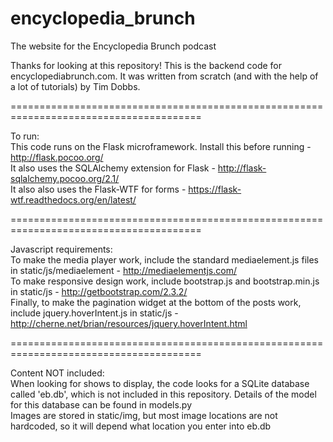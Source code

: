 # encyclopedia_brunch
The website for the Encyclopedia Brunch podcast

Thanks for looking at this repository! This is the backend code for encyclopediabrunch.com.
It was written from scratch (and with the help of a lot of tutorials) by Tim Dobbs.  

=======================================================================================

To run:  
This code runs on the Flask microframework. Install this before running - http://flask.pocoo.org/  
It also uses the SQLAlchemy extension for Flask - http://flask-sqlalchemy.pocoo.org/2.1/  
It also also uses the Flask-WTF for forms - https://flask-wtf.readthedocs.org/en/latest/  

=======================================================================================

Javascript requirements:  
To make the media player work, include the standard mediaelement.js files in static/js/mediaelement - http://mediaelementjs.com/  
To make responsive design work, include bootstrap.js and bootstrap.min.js in static/js - http://getbootstrap.com/2.3.2/  
Finally, to make the pagination widget at the bottom of the posts work, include jquery.hoverIntent.js in static/js - http://cherne.net/brian/resources/jquery.hoverIntent.html  

=======================================================================================

Content NOT included:  
When looking for shows to display, the code looks for a SQLite database called 'eb.db', which is not included in this repository.   Details of the model for this database can be found in models.py  
Images are stored in static/img, but most image locations are not hardcoded, so it will depend what location you enter into eb.db  
